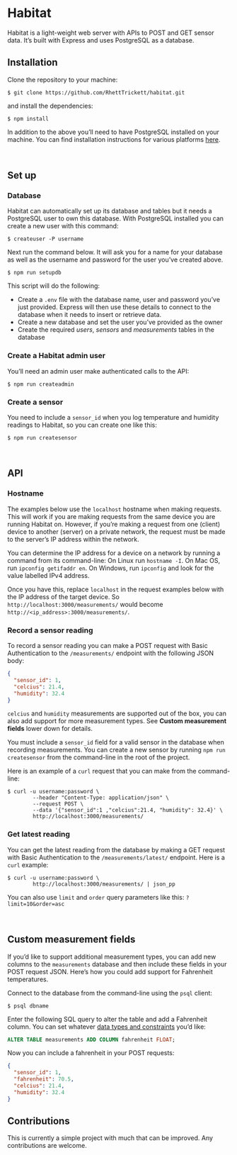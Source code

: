 # Habitat

Habitat is a light-weight web server with APIs to POST and GET sensor data. It’s built with Express and uses PostgreSQL as a database.

## Installation

Clone the repository to your machine:

```shell
$ git clone https://github.com/RhettTrickett/habitat.git
```

and install the dependencies:

```
$ npm install
```

In addition to the above you’ll need to have PostgreSQL installed on your machine. You can find installation instructions for various platforms [here](https://www.postgresql.org/download/).

‌

## Set up

### Database

Habitat can automatically set up its database and tables but it needs a PostgreSQL user to own this database. With PostgreSQL installed you can create a new user with this command:

```shell
$ createuser -P username
```

Next run the command below. It will ask you for a name for your database as well as the username and password for the user you’ve created above.

```shell
$ npm run setupdb
```

This script will do the following:

* Create a `.env` file with the database name, user and password you’ve just provided. Express will then use these details to connect to the database when it needs to insert or retrieve data.
* Create a new database and set the user you’ve provided as the owner
* Create the required _users_, _sensors_ and _measurements_ tables in the database

### Create a Habitat admin user

You’ll need an admin user make authenticated calls to the API:

```
$ npm run createadmin
```

### Create a sensor 

You need to include a `sensor_id` when you log temperature and humidity readings to Habitat, so you can create one like this:

```
$ npm run createsensor
```

‌

## API

### Hostname

The examples below use the `localhost` hostname when making requests. This will work if you are making requests from the same device you are running Habitat on. However, if you’re making a request from one \(client\) device to another \(server\) on a private network, the request must be made to the server’s IP address within the network. 

You can determine the IP address for a device on a network by running a command from its command-line: On Linux run `hostname -I`. On Mac OS, run `ipconfig getifaddr en`. On Windows, run `ipconfig`  and look for the value labelled IPv4 address. 

Once you have this, replace `localhost` in the request examples below with the IP address of the target device. So `http://localhost:3000/measurements/` would become `http://<ip_address>:3000/measurements/`.

### Record a sensor reading

To record a sensor reading you can make a POST request with Basic Authentication to the `/measurements/` endpoint with the following JSON body:

```json
{
  "sensor_id": 1,
  "celcius": 21.4,
  "humidity": 32.4
}
```

`celcius` and `humidity` measurements are supported out of the box, you can also add support for more measurement types. See **Custom measurement fields** lower down for details.

You must include a `sensor_id` field for a valid sensor in the database when recording measurements. You can create a new sensor by running `npm run createsensor` from the command-line in the root of the project.

Here is an example of a `curl` request that you can make from the command-line:

```shell
$ curl -u username:password \
        --header "Content-Type: application/json" \
        --request POST \
        --data '{"sensor_id":1 ,"celcius":21.4, "humidity": 32.4}' \
        http://localhost:3000/measurements/
```

### Get latest reading

You can get the latest reading from the database by making a GET request with Basic Authentication to the `/measurements/latest/` endpoint. Here is a `curl` example:

```shell
$ curl -u username:password \
        http://localhost:3000/measurements/ | json_pp
```

You can also use `limit` and `order` query parameters like this: `?limit=10&order=asc`

‌

## Custom measurement fields

If you’d like to support additional measurement types, you can add new columns to the `measurements` database and then include these fields in your POST request JSON. Here’s how you could add support for Fahrenheit temperatures.

Connect to the database from the command-line using the `psql` client:

```shell
$ psql dbname
```

Enter the following SQL query to alter the table and add a Fahrenheit column. You can set whatever [data types and constraints](https://able.bio/rhett/getting-hands-on-with-postgresql-on-linux--e8d67b59#tables) you’d like:

```sql
ALTER TABLE measurements ADD COLUMN fahrenheit FLOAT;
```

Now you can include a fahrenheit in your POST requests:

```json
{
  "sensor_id": 1,
  "fahrenheit": 70.5,
  "celcius": 21.4,
  "humidity": 32.4
}
```

## Contributions

This is currently a simple project with much that can be improved. Any contributions are welcome.

‌